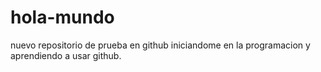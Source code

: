 # hola-mundo
nuevo repositorio de prueba en github
iniciandome en la programacion y aprendiendo a usar github.
